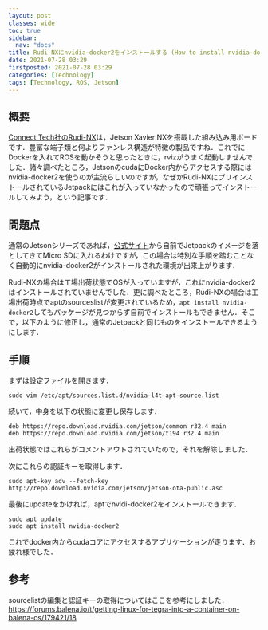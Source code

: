 ```yaml
---
layout: post
classes: wide
toc: true
sidebar:
  nav: "docs"
title: Rudi-NXにnvidia-docker2をインストールする (How to install nvidia-docker2 @ Rudi-NX)
date: 2021-07-28 03:29
firstposted: 2021-07-28 03:29
categories: [Technology]
tags: [Technology, ROS, Jetson]
---
```




## 概要
[Connect Tech社のRudi-NX](https://connecttech.com/product/rudi-nx-embedded-system-nvidia-jetson-xavier-nx/)は，Jetson Xavier NXを搭載した組み込み用ボードです．豊富な端子類と何よりファンレス構造が特徴の製品ですね．これでにDockerを入れてROSを動かそうと思ったときに，rvizがうまく起動しませんでした．諸々調べたところ，JetsonのcudaにDocker内からアクセスする際にはnvidia-docker2を使うのが主流らしいのですが，なぜかRudi-NXにプリインストールされているJetpackにはこれが入っていなかったので頑張ってインストールしてみよう，という記事です．

<!-- more -->

## 問題点
通常のJetsonシリーズであれば，[公式サイト](https://developer.nvidia.com/embedded/jetpack)から自前でJetpackのイメージを落としてきてMicro SDに入れるわけですが，この場合は特別な手順を踏むことなく自動的にnvidia-docker2がインストールされた環境が出来上がります．

Rudi-NXの場合は工場出荷状態でOSが入っていますが，これにnvidia-docker2はインストールされていませんでした．更に調べたところ，Rudi-NXの場合は工場出荷時点でaptのsourceslistが変更されているため，`apt install nvidia-docker2`してもパッケージが見つからず自前でインストールもできません．そこで，以下のように修正し，通常のJetpackと同じものをインストールできるようにします．

## 手順
まずは設定ファイルを開きます．

```
sudo vim /etc/apt/sources.list.d/nvidia-l4t-apt-source.list
```

続いて，中身を以下の状態に変更し保存します．

```/etc/apt/sources.list.d/nvidia-l4t-apt-source.list
deb https://repo.download.nvidia.com/jetson/common r32.4 main 
deb https://repo.download.nvidia.com/jetson/t194 r32.4 main
```
出荷状態ではこれらがコメントアウトされていたので，それを解除しました．


次にこれらの認証キーを取得します．

```
sudo apt-key adv --fetch-key http://repo.download.nvidia.com/jetson/jetson-ota-public.asc
```

最後にupdateをかければ，aptでnvidi-docker2をインストールできます．

```
sudo apt update
sudo apt install nvidia-docker2
```

これでdocker内からcudaコアにアクセスするアプリケーションが走ります．お疲れ様でした．

## 参考

sourcelistの編集と認証キーの取得についてはここを参考にしました．
https://forums.balena.io/t/getting-linux-for-tegra-into-a-container-on-balena-os/179421/18